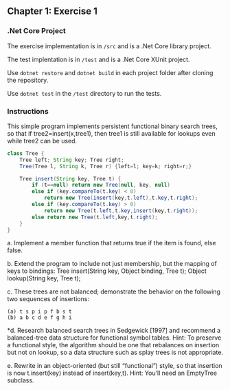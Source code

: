 ## Chapter 1: Exercise 1

### .Net Core Project
The exercise implementation is in `/src` and is a .Net Core library project.

The test implentation is in `/test` and is a .Net Core XUnit project.

Use `dotnet restore` and `dotnet build` in each project folder after cloning the repository.

Use `dotnet test` in the `/test` directory to run the tests.

### Instructions

This simple program implements persistent functional binary search trees, so
that if tree2=insert(x,tree1), then tree1 is still available for lookups
even while tree2 can be used.

```java
class Tree {
    Tree left; String key; Tree right;
    Tree(Tree l, String k, Tree r) {left=l; key=k; right=r;}

    Tree insert(String key, Tree t) {
        if (t==null) return new Tree(null, key, null)
        else if (key.compareTo(t.key) < 0)
            return new Tree(insert(key,t.left),t.key,t.right);
        else if (key.compareTo(t.key) > 0)
            return new Tree(t.left,t.key,insert(key,t.right));
        else return new Tree(t.left,key,t.right);
    }
}
```

a. Implement a member function that returns true if the item is found, else
false.

b. Extend the program to include not just membership, but the mapping of
keys to bindings:
Tree insert(String key, Object binding, Tree t);
Object lookup(String key, Tree t);

c. These trees are not balanced; demonstrate the behavior on the following
two sequences of insertions:

    (a) t s p i p f b s t
    (b) a b c d e f g h i

*d. Research balanced search trees in Sedgewick [1997] and recommend
a balanced-tree data structure for functional symbol tables. Hint: To
preserve a functional style, the algorithm should be one that rebalances
on insertion but not on lookup, so a data structure such as splay trees is
not appropriate.

e. Rewrite in an object-oriented (but still “functional”) style, so that insertion
is now t.insert(key) instead of insert(key,t). Hint: You’ll need an
EmptyTree subclass.